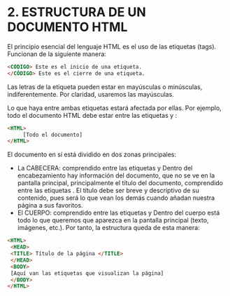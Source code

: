 # 2. ESTRUCTURA DE UN DOCUMENTO HTML

El principio esencial del lenguaje HTML es el uso de las etiquetas (tags).
Funcionan de la siguiente manera:

```html
<CÓDIGO> Este es el inicio de una etiqueta.
</CÓDIGO> Este es el cierre de una etiqueta.
```

Las letras de la etiqueta pueden estar en mayúsculas o minúsculas,
indiferentemente. Por claridad, usaremos las mayúsculas.

Lo que haya entre ambas etiquetas estará afectada por ellas. Por ejemplo,
todo el documento HTML debe estar entre las etiquetas <HTML> y </HTML>:

```html
<HTML>
     [Todo el documento]
</HTML>
```

El documento en sí está dividido en dos zonas principales:

- La CABECERA: comprendido entre las etiquetas <HEAD> y </HEAD>
Dentro del encabezamiento hay información del documento, que no se ve en
la pantalla principal, principalmente el título del documento, comprendido entre
las etiquetas <TITLE> y </TITLE>. El título debe ser breve y descriptivo de su
contenido, pues será lo que vean los demás cuando añadan nuestra página a sus
favoritos.
- El CUERPO: comprendido entre las etiquetas <BODY> y </BODY>
Dentro del cuerpo está todo lo que queremos que aparezca en la pantalla
principal (texto, imágenes, etc.). Por tanto, la estructura queda de esta manera:

```html
<HTML>
 <HEAD>
 <TITLE> Título de la página </TITLE>
 </HEAD>
 <BODY>
 [Aquí van las etiquetas que visualizan la página]
 </BODY>
</HTML>
```